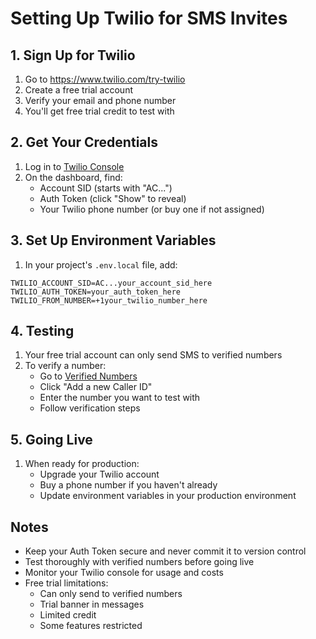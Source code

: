 # Setting Up Twilio for SMS Invites

## 1. Sign Up for Twilio
1. Go to https://www.twilio.com/try-twilio
2. Create a free trial account
3. Verify your email and phone number
4. You'll get free trial credit to test with

## 2. Get Your Credentials
1. Log in to [Twilio Console](https://console.twilio.com)
2. On the dashboard, find:
   - Account SID (starts with "AC...")
   - Auth Token (click "Show" to reveal)
   - Your Twilio phone number (or buy one if not assigned)

## 3. Set Up Environment Variables
1. In your project's `.env.local` file, add:
```
TWILIO_ACCOUNT_SID=AC...your_account_sid_here
TWILIO_AUTH_TOKEN=your_auth_token_here
TWILIO_FROM_NUMBER=+1your_twilio_number_here
```

## 4. Testing
1. Your free trial account can only send SMS to verified numbers
2. To verify a number:
   - Go to [Verified Numbers](https://console.twilio.com/us1/develop/phone-numbers/manage/verified)
   - Click "Add a new Caller ID"
   - Enter the number you want to test with
   - Follow verification steps

## 5. Going Live
1. When ready for production:
   - Upgrade your Twilio account
   - Buy a phone number if you haven't already
   - Update environment variables in your production environment

## Notes
- Keep your Auth Token secure and never commit it to version control
- Test thoroughly with verified numbers before going live
- Monitor your Twilio console for usage and costs
- Free trial limitations:
  * Can only send to verified numbers
  * Trial banner in messages
  * Limited credit
  * Some features restricted 
